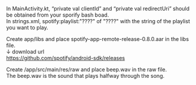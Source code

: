 In MainActivity.kt, “private val clientId” and “private val redirectUri” should be obtained from your sporify bash boad.<br>
In strings.xml, <string name="sample_track_uri">spotify:playlist:"????" </string> of "????" with the string of the playlist you want to play.<br>

Create app/libs and place spotify-app-remote-release-0.8.0.aar in the libs file.<br>
↓ download url <br>
https://github.com/spotify/android-sdk/releases<br>

Create /app/src/main/res/raw and place beep.wav in the raw file.<br>
The beep.wav is the sound that plays halfway through the song.<br>
